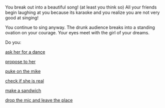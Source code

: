 You break out into a beautiful song! (at least you think so)
All your friends begin laughing at you because its karaoke and you realize
you are not very good at singing!

You continue to sing anyway. The drunk audience breaks into a standing ovation
on your courage.  Your eyes meet with the girl of your dreams.

Do you:

[ask her for a dance](ask-for-dance/ask-for-dance.md)

[propose to her](propose-to-her/propose-to-her.md)

[puke on the mike](puke-on-the-mike/puke-on-the-mike.md)

[check if she is real](girl-is-real/girl-is-real.md)

[make a sandwich](sandwich/sandwich.md)

[drop the mic and leave the place](drop-mic/drop-the-mic.md)